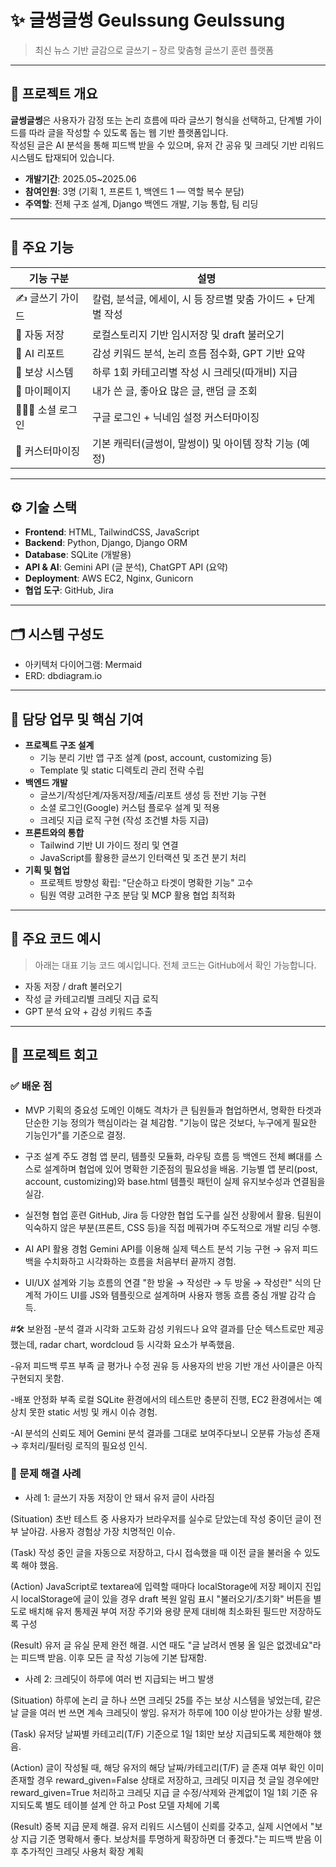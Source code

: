 # ✨ 글썽글썽 Geulssung Geulssung

> 최신 뉴스 기반 글감으로 글쓰기 – 장르 맞춤형 글쓰기 훈련 플랫폼

---

## 🧩 프로젝트 개요

**글썽글썽**은 사용자가 감정 또는 논리 흐름에 따라 글쓰기 형식을 선택하고, 단계별 가이드를 따라 글을 작성할 수 있도록 돕는 웹 기반 플랫폼입니다.  
작성된 글은 AI 분석을 통해 피드백 받을 수 있으며, 유저 간 공유 및 크레딧 기반 리워드 시스템도 탑재되어 있습니다.

- **개발기간**: 2025.05~2025.06  
- **참여인원**: 3명 (기획 1, 프론트 1, 백엔드 1 — 역할 복수 분담)
- **주역할**: 전체 구조 설계, Django 백엔드 개발, 기능 통합, 팀 리딩

---

## 🎯 주요 기능

| 기능 구분 | 설명 |
|----------|------|
| ✍️ 글쓰기 가이드 | 칼럼, 분석글, 에세이, 시 등 장르별 맞춤 가이드 + 단계별 작성 |
| 📑 자동 저장 | 로컬스토리지 기반 임시저장 및 draft 불러오기 |
| 🧠 AI 리포트 | 감성 키워드 분석, 논리 흐름 점수화, GPT 기반 요약 |
| 🌱 보상 시스템 | 하루 1회 카테고리별 작성 시 크레딧(따개비) 지급 |
| 👀 마이페이지 | 내가 쓴 글, 좋아요 많은 글, 랜덤 글 조회 |
| 🧑‍🤝‍🧑 소셜 로그인 | 구글 로그인 + 닉네임 설정 커스터마이징 |
| 🎨 커스터마이징 | 기본 캐릭터(글썽이, 말썽이) 및 아이템 장착 기능 (예정) |

---

## ⚙️ 기술 스택

- **Frontend**: HTML, TailwindCSS, JavaScript
- **Backend**: Python, Django, Django ORM
- **Database**: SQLite (개발용)  
- **API & AI**: Gemini API (글 분석), ChatGPT API (요약)
- **Deployment**: AWS EC2, Nginx, Gunicorn
- **협업 도구**: GitHub, Jira

---

## 🗂️ 시스템 구성도

- 아키텍처 다이어그램: Mermaid  
- ERD: dbdiagram.io  

---

## 🧠 담당 업무 및 핵심 기여

- **프로젝트 구조 설계**
  - 기능 분리 기반 앱 구조 설계 (post, account, customizing 등)
  - Template 및 static 디렉토리 관리 전략 수립
- **백엔드 개발**
  - 글쓰기/작성단계/자동저장/제출/리포트 생성 등 전반 기능 구현
  - 소셜 로그인(Google) 커스텀 플로우 설계 및 적용
  - 크레딧 지급 로직 구현 (작성 조건별 차등 지급)
- **프론트와의 통합**
  - Tailwind 기반 UI 가이드 정리 및 연결
  - JavaScript를 활용한 글쓰기 인터랙션 및 조건 분기 처리
- **기획 및 협업**
  - 프로젝트 방향성 확립: "단순하고 타겟이 명확한 기능" 고수
  - 팀원 역량 고려한 구조 분담 및 MCP 활용 협업 최적화

---

## 🧪 주요 코드 예시

> 아래는 대표 기능 코드 예시입니다. 전체 코드는 GitHub에서 확인 가능합니다.

- 자동 저장 / draft 불러오기  
- 작성 글 카테고리별 크레딧 지급 로직  
- GPT 분석 요약 + 감성 키워드 추출

---

## 🧭 프로젝트 회고

### ✅ 배운 점
- MVP 기획의 중요성
도메인 이해도 격차가 큰 팀원들과 협업하면서, 명확한 타겟과 단순한 기능 정의가 핵심이라는 걸 체감함.
"기능이 많은 것보다, 누구에게 필요한 기능인가"를 기준으로 결정.

- 구조 설계 주도 경험
앱 분리, 템플릿 모듈화, 라우팅 흐름 등 백엔드 전체 뼈대를 스스로 설계하며 협업에 있어 명확한 기준점의 필요성을 배움.
기능별 앱 분리(post, account, customizing)와 base.html 템플릿 패턴이 실제 유지보수성과 연결됨을 실감.

- 실전형 협업 훈련
GitHub, Jira 등 다양한 협업 도구를 실전 상황에서 활용.
팀원이 익숙하지 않은 부분(프론트, CSS 등)을 직접 메꿔가며 주도적으로 개발 리딩 수행.

- AI API 활용 경험
Gemini API를 이용해 실제 텍스트 분석 기능 구현 → 유저 피드백을 수치화하고 시각화하는 흐름을 처음부터 끝까지 경험.

- UI/UX 설계와 기능 흐름의 연결
"한 방울 → 작성란 → 두 방울 → 작성란" 식의 단계적 가이드 UI를 JS와 템플릿으로 설계하며 사용자 행동 흐름 중심 개발 감각 습득.

#🛠️ 보완점
-분석 결과 시각화 고도화
감성 키워드나 요약 결과를 단순 텍스트로만 제공했는데, radar chart, wordcloud 등 시각화 요소가 부족했음.


-유저 피드백 루프 부족
글 평가나 수정 권유 등 사용자의 반응 기반 개선 사이클은 아직 구현되지 못함.

-배포 안정화 부족
로컬 SQLite 환경에서의 테스트만 충분히 진행, EC2 환경에서는 예상치 못한 static 서빙 및 캐시 이슈 경험.

-AI 분석의 신뢰도 제어
Gemini 분석 결과를 그대로 보여주다보니 오분류 가능성 존재 → 후처리/필터링 로직의 필요성 인식.


### 🌟 문제 해결 사례
- 사례 1: 글쓰기 자동 저장이 안 돼서 유저 글이 사라짐

(Situation)
초반 테스트 중 사용자가 브라우저를 실수로 닫았는데 작성 중이던 글이 전부 날아감. 사용자 경험상 가장 치명적인 이슈.

(Task)
작성 중인 글을 자동으로 저장하고, 다시 접속했을 때 이전 글을 불러올 수 있도록 해야 했음.

(Action)
JavaScript로 textarea에 입력할 때마다 localStorage에 저장
페이지 진입 시 localStorage에 글이 있을 경우 draft 복원 알림 표시
"불러오기/초기화" 버튼을 별도로 배치해 유저 통제권 부여
저장 주기와 용량 문제 대비해 최소화된 필드만 저장하도록 구성

(Result)
유저 글 유실 문제 완전 해결. 시연 때도 "글 날려서 멘붕 올 일은 없겠네요"라는 피드백 받음. 이후 모든 글 작성 기능에 기본 탑재함.

- 사례 2: 크레딧이 하루에 여러 번 지급되는 버그 발생
  
(Situation)
하루에 논리 글 하나 쓰면 크레딧 25를 주는 보상 시스템을 넣었는데, 같은 날 글을 여러 번 쓰면 계속 크레딧이 쌓임. 유저가 하루에 100 이상 받아가는 상황 발생.

(Task)
유저당 날짜별 카테고리(T/F) 기준으로 1일 1회만 보상 지급되도록 제한해야 했음.

(Action)
글이 작성될 때, 해당 유저의 해당 날짜/카테고리(T/F) 글 존재 여부 확인
이미 존재할 경우 reward_given=False 상태로 저장하고, 크레딧 미지급
첫 글일 경우에만 reward_given=True 처리하고 크레딧 지급
글 수정/삭제와 관계없이 1일 1회 기준 유지되도록 별도 테이블 설계 안 하고 Post 모델 자체에 기록

(Result)
중복 지급 문제 해결. 유저 리워드 시스템이 신뢰를 갖추고, 실제 시연에서 "보상 지급 기준 명확해서 좋다. 보상처를 투명하게 확장하면 더 좋겠다."는 피드백 받음
이후 추가적인 크레딧 사용처 확장 계획

